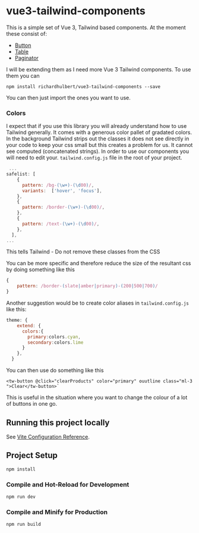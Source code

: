 # vue3-tailwind-components
This is a simple set of Vue 3, Tailwind based components. At the moment these consist of:
* [Button](./src/components/button/README.md)
* [Table](./src/components/table/README.md)
* [Paginator](./src/components/paginator/README.md)



I will be extending them as I need more Vue 3 Tailwind components. To use them you can 

```shell
npm install richardhulbert/vue3-tailwind-components --save
```
You can then just import the ones you want to use.

### Colors
I expect that if you use this library you will already understand how to use Tailwind generally. It comes with a generous 
color pallet of gradated colors. In the background Tailwind strips out the classes it does not see directly in your code to keep your css small
but this creates a problem for us. It cannot see computed (concatenated strings). In order to use our components you will need to edit your.
`tailwind.config.js` file in the root of your project.

```javascript
 ...
safelist: [
    {
      pattern: /bg-(\w+)-(\d00)/,
      variants:  ['hover', 'focus'],
    },
    {
      pattern: /border-(\w+)-(\d00)/,
    },
    {
      pattern: /text-(\w+)-(\d00)/,
    },
  ],
...
```
This tells Tailwind - Do not remove these classes from the CSS

You can be more specific and therefore reduce the size of the resultant css by doing something like this

```javascript
{
    pattern: /border-(slate|amber|primary)-(200|500|700)/
}
```
Another suggestion would be to create color aliases in `tailwind.config.js` like this:

```javascript
theme: {
    extend: {
      colors:{
        primary:colors.cyan,
        secondary:colors.lime
      }
    },
  }

```

You can then use do something like this 
```vue
<tw-button @click="clearProducts" color="primary" ouutline class="ml-3 ">Clear</tw-button>`
```
This is useful in the situation where you want to change the colour of a lot of buttons in one go.




## Running this project locally

See [Vite Configuration Reference](https://vitejs.dev/config/).

## Project Setup

```sh
npm install
```

### Compile and Hot-Reload for Development

```sh
npm run dev
```

### Compile and Minify for Production

```sh
npm run build
```
